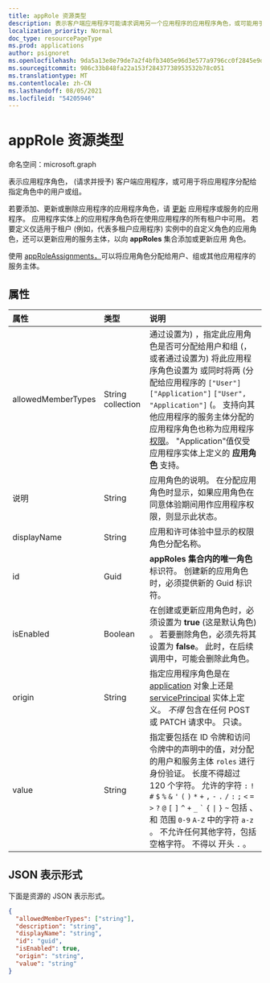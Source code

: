 ```yaml
---
title: appRole 资源类型
description: 表示客户端应用程序可能请求调用另一个应用程序的应用程序角色，或可能用于将应用程序分配给具有指定应用程序角色的用户或组的应用程序角色。
localization_priority: Normal
doc_type: resourcePageType
ms.prod: applications
author: psignoret
ms.openlocfilehash: 9da5a13e8e79de7a2f4bfb3405e96d3e577a9796cc0f2845e9d8c23fd9a3f53a
ms.sourcegitcommit: 986c33b848fa22a153f28437738953532b78c051
ms.translationtype: MT
ms.contentlocale: zh-CN
ms.lasthandoff: 08/05/2021
ms.locfileid: "54205946"
---
```

# <a name="approle-resource-type"></a>appRole 资源类型

命名空间：microsoft.graph

表示应用程序角色， (请求并授予) 客户端应用程序，或可用于将应用程序分配给指定角色中的用户或组。 

若要添加、更新或删除应用程序的应用程序角色，请 [更新](../api/application-update.md) 应用程序或服务的应用程序。 应用程序实体上的应用程序角色将在使用应用程序的所有租户中可用。 若要定义仅适用于租户 (例如，代表多租户应用程序) 实例中的自定义角色的应用角色，还可以更新应用的服务主体，以向 **appRoles** 集合添加或更新应用 [](../api/serviceprincipal-update.md)角色。

使用 [appRoleAssignments，](approleassignment.md)可以将应用角色分配给用户、组或其他应用程序的服务主体。

## <a name="properties"></a>属性

| 属性   | 类型 |说明|
|:---------------|:--------|:----------|
|allowedMemberTypes|String collection|通过设置为) ，指定此应用角色是否可分配给用户和组 (，或者通过设置为) 将此应用程序角色设置为 或同时将两 (分配给应用程序的 `["User"]` `["Application"]` `["User", "Application"]` (。 支持向其他应用程序的服务主体分配的应用程序角色也称为应用程序 [权限](/graph/auth/auth-concepts#microsoft-graph-permissions)。 "Application"值仅受应用程序实体上定义的 **应用角色** 支持。|
|说明|String|应用角色的说明。 在分配应用角色时显示，如果应用角色在同意体验期间用作应用程序权限，则显示此状态。|
|displayName|String|应用和许可体验中显示的权限角色分配名称。|
|id|Guid|**appRoles 集合内的唯一角色** 标识符。 创建新的应用角色时，必须提供新的 Guid 标识符。 |
|isEnabled|Boolean|在创建或更新应用角色时，必须设置为 **true** (这是默认角色) 。 若要删除角色，必须先将其设置为 **false**。  此时，在后续调用中，可能会删除此角色。|
|origin|String| 指定应用程序角色是在 [application](application.md) 对象上还是 [servicePrincipal](serviceprincipal.md) 实体上定义。 _不得_ 包含在任何 POST 或 PATCH 请求中。 只读。 |
|value|String|指定要包括在 ID 令牌和访问令牌中的声明中的值，对分配的用户和服务主体 `roles` 进行身份验证。 长度不得超过 120 个字符。 允许的字符 `:` `!` `#` `$` `%` `&` `'` `(` `)` `*` `+` `,` `-` `.` `/` `:` `;` <code>&lt;</code> `=` <code>&gt;</code> `?` `@` `[` `]` `^` `+` `_` <code>&#96;</code> `{` <code>&#124;</code> `}` `~` 包括 、 和 范围 `0-9` `A-Z` 中的字符 `a-z` 。 不允许任何其他字符，包括空格字符。 不得以 开头 `.` 。 |

## <a name="json-representation"></a>JSON 表示形式

下面是资源的 JSON 表示形式。

<!-- {
  "blockType": "resource",
  "optionalProperties": [

  ],
  "@odata.type": "microsoft.graph.appRole"
}-->

```json
{
  "allowedMemberTypes": ["string"],
  "description": "string",
  "displayName": "string",
  "id": "guid",
  "isEnabled": true,
  "origin": "string",
  "value": "string"
}
```

<!-- uuid: 8fcb5dbc-d5aa-4681-8e31-b001d5168d79
2015-10-25 14:57:30 UTC -->
<!--
{
  "type": "#page.annotation",
  "description": "appRole resource",
  "keywords": "",
  "section": "documentation",
  "tocPath": "",
  "suppressions": []
}
-->

